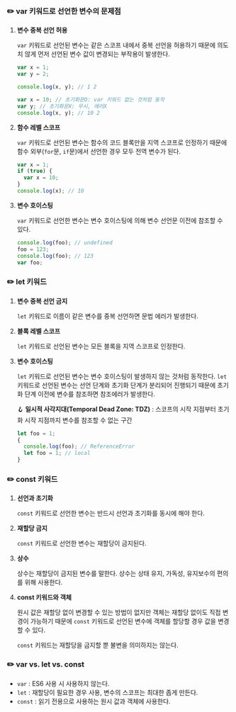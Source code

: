 ### ✏️ var 키워드로 선언한 변수의 문제점

1. **변수 중복 선언 허용**

   `var` 키워드로 선언된 변수는 같은 스코프 내에서 중복 선언을 허용하기 때문에 의도치 않게 먼저 선언된 변수 값이 변경되는 부작용이 발생한다.

   ```jsx
   var x = 1;
   var y = 2;

   console.log(x, y); // 1 2

   var x = 10; // 초기화문O: var 키워드 없는 것처럼 동작
   var y; // 초기화문X: 무시, 에러X
   console.log(x, y); // 10 2
   ```

2. **함수 레벨 스코프**

   `var` 키워드로 선언된 변수는 함수의 코드 블록만을 지역 스코프로 인정하기 때문에 함수 외부(`for`문, `if`문)에서 선언한 경우 모두 전역 변수가 된다.

   ```jsx
   var x = 1;
   if (true) {
     var x = 10;
   }
   console.log(x); // 10
   ```

3. **변수 호이스팅**

   `var` 키워드로 선언한 변수는 변수 호이스팅에 의해 변수 선언문 이전에 참조할 수 있다.

   ```jsx
   console.log(foo); // undefined
   foo = 123;
   console.log(foo); // 123
   var foo;
   ```

### ✏️ let 키워드

1. **변수 중복 선언 금지**

   `let` 키워드로 이름이 같은 변수를 중복 선언하면 문법 에러가 발생한다.

2. **블록 레벨 스코프**

   `let` 키워드로 선언된 변수는 모든 블록을 지역 스코프로 인정한다.

3. **변수 호이스팅**

   `let` 키워드로 선언된 변수는 변수 호이스팅이 발생하지 않는 것처럼 동작한다. `let` 키워드로 선언된 변수는 선언 단계와 초기화 단계가 분리되어 진행되기 때문에 초기화 단계 이전에 변수를 참조하면 참조에러가 발생한다.

   🪝 **일시적 사각지대(Temporal Dead Zone: TDZ)** : 스코프의 시작 지점부터 초기화 시작 지점까지 변수를 참조할 수 없는 구간

   ```jsx
   let foo = 1;
   {
     console.log(foo); // ReferenceError
     let foo = 1; // local
   }
   ```

### ✏️ const 키워드

1. **선언과 초기화**

   `const` 키워드로 선언한 변수는 반드시 선언과 초기화를 동시에 해야 한다.

2. **재할당 금지**

   `const` 키워드로 선언한 변수는 재할당이 금지된다.

3. **상수**

   상수는 재할당이 금지된 변수를 말한다. 상수는 상태 유지, 가독성, 유지보수의 편의를 위해 사용한다.

4. **const 키워드와 객체**

   원시 값은 재할당 없이 변경할 수 있는 방법이 없지만 객체는 재할당 없이도 직접 변경이 가능하기 때문에 `const` 키워드로 선언된 변수에 객체를 할당할 경우 값을 변경할 수 있다.

   `const` 키워드는 재할당을 금지할 뿐 불변을 의미하지는 않는다.

### ✏️ var vs. let vs. const

- `var` : ES6 사용 시 사용하지 않는다.
- `let` : 재할당이 필요한 경우 사용, 변수의 스코프는 최대한 좁게 만든다.
- `const` : 읽기 전용으로 사용하는 원시 값과 객체에 사용한다.
